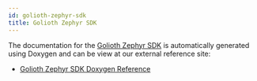```yaml
---
id: golioth-zephyr-sdk
title: Golioth Zephyr SDK
---
```


The documentation for the [Golioth Zephyr SDK](https://github.com/golioth/zephyr-sdk/) is automatically generated using Doxygen and can be view at our external reference site:

* [Golioth Zephyr SDK Doxygen Reference](https://golioth-doxygen-dev.web.app/)
